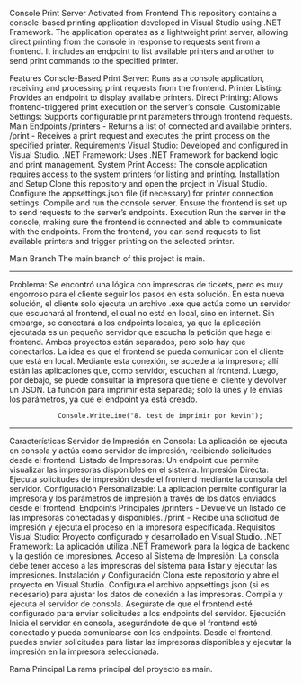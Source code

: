 Console Print Server Activated from Frontend
This repository contains a console-based printing application developed in Visual Studio using .NET Framework. The application operates as a lightweight print server, allowing direct printing from the console in response to requests sent from a frontend. It includes an endpoint to list available printers and another to send print commands to the specified printer.

Features
Console-Based Print Server: Runs as a console application, receiving and processing print requests from the frontend.
Printer Listing: Provides an endpoint to display available printers.
Direct Printing: Allows frontend-triggered print execution on the server’s console.
Customizable Settings: Supports configurable print parameters through frontend requests.
Main Endpoints
/printers - Returns a list of connected and available printers.
/print - Receives a print request and executes the print process on the specified printer.
Requirements
Visual Studio: Developed and configured in Visual Studio.
.NET Framework: Uses .NET Framework for backend logic and print management.
System Print Access: The console application requires access to the system printers for listing and printing.
Installation and Setup
Clone this repository and open the project in Visual Studio.
Configure the appsettings.json file (if necessary) for printer connection settings.
Compile and run the console server. Ensure the frontend is set up to send requests to the server’s endpoints.
Execution
Run the server in the console, making sure the frontend is connected and able to communicate with the endpoints. From the frontend, you can send requests to list available printers and trigger printing on the selected printer.

Main Branch
The main branch of this project is main.


***************************************
Problema: Se encontró una lógica con impresoras de tickets, pero es muy engorroso para el cliente seguir los pasos en esta solución. En esta nueva solución, el cliente solo ejecuta un archivo .exe que actúa como un servidor que escuchará al frontend, el cual no está en local, sino en internet. Sin embargo, se conectará a los endpoints locales, ya que la aplicación ejecutada es un pequeño servidor que escucha la petición que haga el frontend. Ambos proyectos están separados, pero solo hay que conectarlos. La idea es que el frontend se pueda comunicar con el cliente que está en local. Mediante esta conexión, se accede a la impresora; allí están las aplicaciones que, como servidor, escuchan al frontend. Luego, por debajo, se puede consultar la impresora que tiene el cliente y devolver un JSON. La función para imprimir está separada; solo la unes y le envías los parámetros, ya que el endpoint ya está creado.

                Console.WriteLine("8. test de imprimir por kevin");



*************************************************

Características
Servidor de Impresión en Consola: La aplicación se ejecuta en consola y actúa como servidor de impresión, recibiendo solicitudes desde el frontend.
Listado de Impresoras: Un endpoint que permite visualizar las impresoras disponibles en el sistema.
Impresión Directa: Ejecuta solicitudes de impresión desde el frontend mediante la consola del servidor.
Configuración Personalizable: La aplicación permite configurar la impresora y los parámetros de impresión a través de los datos enviados desde el frontend.
Endpoints Principales
/printers - Devuelve un listado de las impresoras conectadas y disponibles.
/print - Recibe una solicitud de impresión y ejecuta el proceso en la impresora especificada.
Requisitos
Visual Studio: Proyecto configurado y desarrollado en Visual Studio.
.NET Framework: La aplicación utiliza .NET Framework para la lógica de backend y la gestión de impresiones.
Acceso al Sistema de Impresión: La consola debe tener acceso a las impresoras del sistema para listar y ejecutar las impresiones.
Instalación y Configuración
Clona este repositorio y abre el proyecto en Visual Studio.
Configura el archivo appsettings.json (si es necesario) para ajustar los datos de conexión a las impresoras.
Compila y ejecuta el servidor de consola. Asegúrate de que el frontend esté configurado para enviar solicitudes a los endpoints del servidor.
Ejecución
Inicia el servidor en consola, asegurándote de que el frontend esté conectado y pueda comunicarse con los endpoints. Desde el frontend, puedes enviar solicitudes para listar las impresoras disponibles y ejecutar la impresión en la impresora seleccionada.

Rama Principal
La rama principal del proyecto es main.
